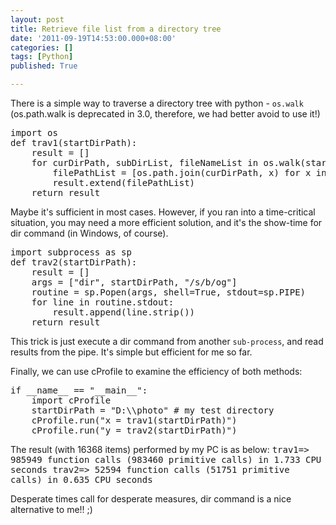 ```yaml
---
layout: post
title: Retrieve file list from a directory tree
date: '2011-09-19T14:53:00.000+08:00'
categories: []
tags: [Python]
published: True

---
```


There is a simple way to traverse a directory tree with python - `os.walk` (os.path.walk is deprecated in 3.0, therefore, we had better avoid to use it!)

<pre class="prettyprint linenums">
import os
def trav1(startDirPath):
    result = []
    for curDirPath, subDirList, fileNameList in os.walk(startDirPath):
        filePathList = [os.path.join(curDirPath, x) for x in fileNameList]
        result.extend(filePathList)
    return result
</pre>

Maybe it's sufficient in most cases. However, if you ran into a time-critical situation, you may need a more efficient solution, and it's the show-time for dir command (in Windows, of course).

<pre class="prettyprint linenums">
import subprocess as sp
def trav2(startDirPath):
    result = []
    args = ["dir", startDirPath, "/s/b/og"]
    routine = sp.Popen(args, shell=True, stdout=sp.PIPE)
    for line in routine.stdout:
        result.append(line.strip())
    return result
</pre>

This trick is just execute a dir command from another `sub-process`, and read results from the pipe. It's simple but efficient for me so far.

Finally, we can use cProfile to examine the efficiency of both methods:
<pre class="prettyprint linenums">
if __name__ == "__main__":
    import cProfile
    startDirPath = "D:\\photo" # my test directory
    cProfile.run("x = trav1(startDirPath)")
    cProfile.run("y = trav2(startDirPath)")
</pre>

The result (with 16368 items) performed by my PC is as below:
<samp>trav1=> 985949 function calls (983460 primitive calls) in 1.733 CPU seconds
trav2=> 52594 function calls (51751 primitive calls) in 0.635 CPU seconds
</samp>

Desperate times call for desperate measures, dir command is a nice alternative to me!! ;)
